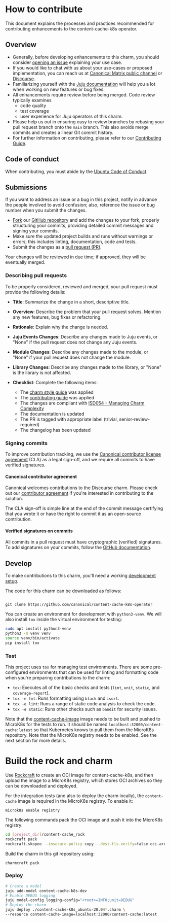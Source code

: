 # How to contribute

This document explains the processes and practices recommended for contributing enhancements to the content-cache-k8s operator.

## Overview

- Generally, before developing enhancements to this charm, you should consider [opening an issue](https://github.com/canonical/content-cache-k8s-operator/issues) explaining your use case.
- If you would like to chat with us about your use-cases or proposed implementation, you can reach
  us at [Canonical Matrix public channel](https://matrix.to/#/#charmhub-charmdev:ubuntu.com)
  or [Discourse](https://discourse.charmhub.io/).
- Familiarizing yourself with the [Juju documentation](https://canonical-juju.readthedocs-hosted.com/en/latest/user/howto/manage-charms/)
  will help you a lot when working on new features or bug fixes.
- All enhancements require review before being merged. Code review typically examines
  - code quality
  - test coverage
  - user experience for Juju operators of this charm.
- Please help us out in ensuring easy to review branches by rebasing your pull request branch onto
  the `main` branch. This also avoids merge commits and creates a linear Git commit history.
- For further information on contributing, please refer to our
  [Contributing Guide](https://github.com/canonical/is-charms-contributing-guide).

## Code of conduct

When contributing, you must abide by the
[Ubuntu Code of Conduct](https://ubuntu.com/community/ethos/code-of-conduct).

## Submissions

If you want to address an issue or a bug in this project,
notify in advance the people involved to avoid confusion;
also, reference the issue or bug number when you submit the changes.

- [Fork](https://docs.github.com/en/pull-requests/collaborating-with-pull-requests/working-with-forks/about-forks)
  our [GitHub repository](https://github.com/canonical/content-cache-k8s-operator)
  and add the changes to your fork, properly structuring your commits,
  providing detailed commit messages and signing your commits.
- Make sure the updated project builds and runs without warnings or errors;
  this includes linting, documentation, code and tests.
- Submit the changes as a
  [pull request (PR)](https://docs.github.com/en/pull-requests/collaborating-with-pull-requests/proposing-changes-to-your-work-with-pull-requests/creating-a-pull-request-from-a-fork).

Your changes will be reviewed in due time; if approved, they will be eventually merged.

### Describing pull requests

To be properly considered, reviewed and merged,
your pull request must provide the following details:

- **Title**: Summarize the change in a short, descriptive title.

- **Overview**: Describe the problem that your pull request solves.
  Mention any new features, bug fixes or refactoring.

- **Rationale**: Explain why the change is needed.

- **Juju Events Changes**: Describe any changes made to Juju events, or
  "None" if the pull request does not change any Juju events.

- **Module Changes**: Describe any changes made to the module, or "None"
  if your pull request does not change the module.

- **Library Changes**: Describe any changes made to the library,
  or "None" is the library is not affected.

- **Checklist**: Complete the following items:

  - The [charm style guide](https://juju.is/docs/sdk/styleguide) was applied
  - The [contributing guide](https://github.com/canonical/is-charms-contributing-guide) was applied
  - The changes are compliant with [ISD054 - Managing Charm Complexity](https://discourse.charmhub.io/t/specification-isd014-managing-charm-complexity/11619)
  - The documentation is updated
  - The PR is tagged with appropriate label (trivial, senior-review-required)
  - The changelog has been updated

### Signing commits

To improve contribution tracking,
we use the [Canonical contributor license agreement](https://assets.ubuntu.com/v1/ff2478d1-Canonical-HA-CLA-ANY-I_v1.2.pdf)
(CLA) as a legal sign-off, and we require all commits to have verified signatures.

#### Canonical contributor agreement

Canonical welcomes contributions to the Discourse charm. Please check out our
[contributor agreement](https://ubuntu.com/legal/contributors) if you're interested in contributing to the solution.

The CLA sign-off is simple line at the
end of the commit message certifying that you wrote it
or have the right to commit it as an open-source contribution.

#### Verified signatures on commits

All commits in a pull request must have cryptographic (verified) signatures.
To add signatures on your commits, follow the
[GitHub documentation](https://docs.github.com/en/authentication/managing-commit-signature-verification/signing-commits).

## Develop

To make contributions to this charm, you'll need a working
[development setup](https://documentation.ubuntu.com/juju/latest/user/howto/manage-your-deployment/manage-your-deployment-environment/).

The code for this charm can be downloaded as follows:

```

git clone https://github.com/canonical/content-cache-k8s-operator

```

You can create an environment for development with `python3-venv`.
We will also install `tox` inside the virtual environment for testing:

```bash
sudo apt install python3-venv
python3 -m venv venv
source venv/bin/activate
pip install tox
```

### Test

This project uses `tox` for managing test environments. There are some pre-configured environments
that can be used for linting and formatting code when you're preparing contributions to the charm:

* ``tox``: Executes all of the basic checks and tests (``lint``, ``unit``, ``static``, and ``coverage-report``).
* ``tox -e fmt``: Runs formatting using ``black`` and ``isort``.
* ``tox -e lint``: Runs a range of static code analysis to check the code.
* ``tox -e static``: Runs other checks such as ``bandit`` for security issues.

Note that the [content-cache-image](content-cache.Dockerfile) image needs to be built and pushed
to MicroK8s for the tests to run. It should be named `localhost:32000/content-cache:latest` so that
Kubernetes knows to pull them from the MicroK8s repository. Note that the MicroK8s registry needs
to be enabled. See the next section for more details. 

# Build the rock and charm

Use [Rockcraft](https://documentation.ubuntu.com/rockcraft/en/latest/) to create an
OCI image for content-cache-k8s, and then upload the image to a MicroK8s registry,
which stores OCI archives so they can be downloaded and deployed.

For the integration tests (and also to deploy the charm locally), the
`content-cache` image is required in the MicroK8s registry. To enable it:

```
microk8s enable registry
```

The following commands pack the OCI image and push it into
the MicroK8s registry:

```bash
cd [project_dir]/content-cache_rock
rockcraft pack
rockcraft.skopeo --insecure-policy copy --dest-tls-verify=false oci-archive:content-cache-k8s_1.0_amd64.rock docker://localhost:32000/content-cache:latest
```

Build the charm in this git repository using:

```shell
charmcraft pack
```

### Deploy

```bash
# Create a model
juju add-model content-cache-k8s-dev
# Enable DEBUG logging
juju model-config logging-config="<root>=INFO;unit=DEBUG"
# Deploy the charm
juju deploy ./content-cache-k8s_ubuntu-20.04*.charm \
--resource content-cache-image=localhost:32000/content-cache:latest
```
